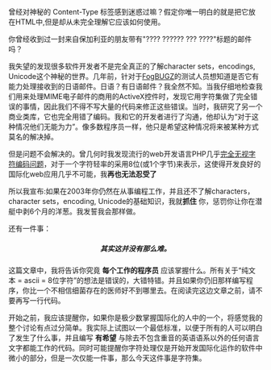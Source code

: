 曾经对神秘的 Content-Type 标签感到迷惑过嘛？假定你唯一明白的就是把它放在HTML中,但是却从未完全理解它应该如何使用。 

你曾经收到过一封来自保加利亚的朋友带有"???? ?????? ??? ????"标题的邮件吗？ 

我失望的发现很多软件开发者不是完全真正的了解character sets，encodings, Unicode这个神秘的世界。几年前，针对于[FogBUGZ](http://www.fogcreek.com/FogBUGZ)的测试人员想知道是否它有能力处理接收到的日语邮件。日语？有日语邮件？我全然不知。当我仔细地检查我们用来处理MIME电子邮件的商用的ActiveX控件时，发现它用字符集做了完全错误的事情，因此我们不得不写大量的代码来修正这些错误。当时，我研究了另一个商业类库，它也完全用错了编码。我和它的开发者进行了沟通，他却认为“对于这种情况他们无能为力”。像多数程序员一样，他只是希望这种情况将来被某种方式莫名的解决掉。  

但是问题不会解决的。曾几何时我发现流行的web开发语言PHP几乎[完全无视字符编码问题](http://ca3.php.net/manual/en/language.types.string.php)，对于一个字符轻率的采用8位(或1个字节)来表示，这使得开发良好的国际化web应用几乎不可能，我**再也无法忍受了**

所以我宣布:如果在2003年你仍然在从事编程工作，并且还不了解characters，character sets，encoding, Unicode的基础知识，我就**抓住** 你，惩罚你让你在潜艇中剥6个月的洋葱。我发誓我会那样做。 

还有一件事：  

<h5 align="center"> 其实这并没有那么难。 </h5>

这篇文章中，我将告诉你究竟 **每个工作的程序员** 应该掌握什么。所有关于“纯文本 = ascii = 8位字符”的想法是错误的，大错特错。并且如果你仍旧那样编写程序，你比一个不相信细菌存在的医师好不到哪里去。在阅读完这边文章之前，请不要再写一行代码。  

开始之前，我应该提醒你，如果你是极少数掌握国际化的人中的一个，将感觉我的整个讨论有点过分简单。我实际上试图以一个最低标准，以便于所有的人可以明白了发生了什么事，并且编写 **有希望** 与除去不包含重音的英语语系以外的任何语言文字都能工作的代码。同时可能提醒你字符处理仅是开始开发国际化运作的软件中微小的部分，但是一次仅能一件事，那么今天这件事是字符集。
